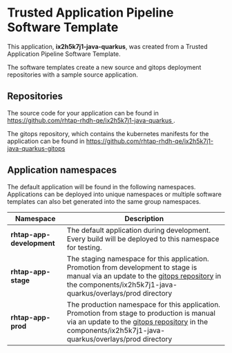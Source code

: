 # Trusted Application Pipeline Software Template

This application, **ix2h5k7j1-java-quarkus**, was created from a Trusted Application Pipeline Software Template.

The software templates create a new source and gitops deployment repositories with a sample source application. 

## Repositories

The source code for your application can be found in [https://github.com/rhtap-rhdh-qe/ix2h5k7j1-java-quarkus ](https://github.com/rhtap-rhdh-qe/ix2h5k7j1-java-quarkus ).
 
The gitops repository, which contains the kubernetes manifests for the application can be found in 
[https://github.com/rhtap-rhdh-qe/ix2h5k7j1-java-quarkus-gitops ](https://github.com/rhtap-rhdh-qe/ix2h5k7j1-java-quarkus-gitops ) 

## Application namespaces 

The default application will be found in the following namespaces. Applications can be deployed into unique namespaces or multiple software templates can also bet generated into the same group namespaces.  

|  Namespace   |  Description   |  
| -------- | -------- |   
| **rhtap-app-development** | The default application during development. Every build will be deployed to this namespace for testing. | 
| **rhtap-app-stage** | The staging namespace for this application. Promotion from development to stage is manual via an update to the [gitops repository](https://github.com/rhtap-rhdh-qe/ix2h5k7j1-java-quarkus-gitops ) in the components/ix2h5k7j1-java-quarkus/overlays/prod directory |  
| **rhtap-app-prod** | The production namespace for this application. Promotion from stage to production is manual via an update to the [gitops repository](https://github.com/rhtap-rhdh-qe/ix2h5k7j1-java-quarkus-gitops ) in the components/ix2h5k7j1-java-quarkus/overlays/prod directory | 